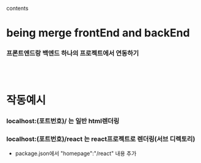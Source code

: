 contents

# being merge frontEnd and backEnd

### 프론트엔드랑 백엔드 하나의 프로젝트에서 연동하기

<br /><br />

# 작동예시

### localhost:(포트번호)/ 는 일반 html렌더링

### localhost:(포트번호)/react 는 react프로젝트로 렌더링(서브 디렉토리)

- package.json에서 "homepage":"/react" 내용 추가

